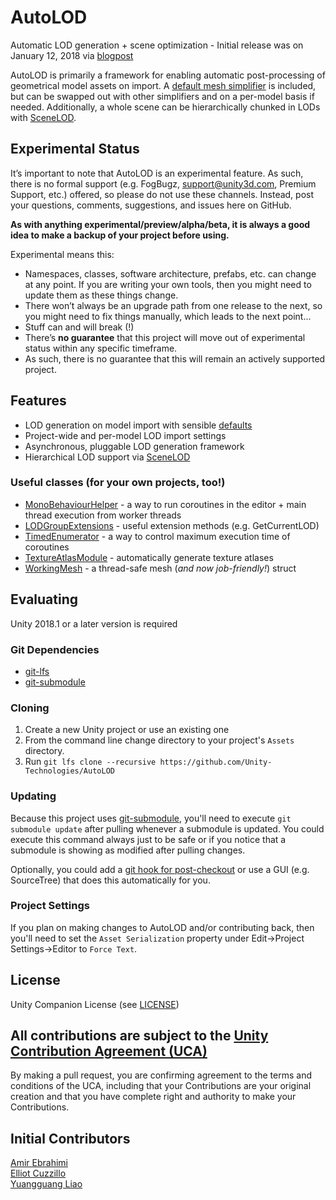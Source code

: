 # AutoLOD
Automatic LOD generation + scene optimization - Initial release was on January 12, 2018 via [blogpost](https://blogs.unity3d.com/2018/01/12/unity-labs-autolod-experimenting-with-automatic-performance-improvements/)

AutoLOD is primarily a framework for enabling automatic post-processing of geometrical model assets on import. A [default mesh simplifier](https://github.com/Unity-Technologies/UnityMeshSimplifier/) is included, but can be swapped out with other simplifiers and on a per-model basis if needed. Additionally, a whole scene can be hierarchically chunked in LODs with [SceneLOD](https://github.com/Unity-Technologies/AutoLOD/wiki/Scenelod).

## Experimental Status
It’s important to note that AutoLOD is an experimental feature. As such, there is no formal support (e.g. FogBugz, support@unity3d.com, Premium Support, etc.) offered, so please do not use these channels. Instead, post your questions, comments, suggestions, and issues here on GitHub.

**As with anything experimental/preview/alpha/beta, it is always a good idea to make a backup of your project before using.**

Experimental means this:
- Namespaces, classes, software architecture, prefabs, etc. can change at any point. If you are writing your own tools, then you might need to update them as these things change.
- There won’t always be an upgrade path from one release to the next, so you might need to fix things manually, which leads to the next point...
- Stuff can and will break (!)
- There’s **no guarantee** that this project will move out of experimental status within any specific timeframe.
- As such, there is no guarantee that this will remain an actively supported project.

## Features
- LOD generation on model import with sensible [defaults](https://github.com/Unity-Technologies/AutoLOD/wiki/Home)
- Project-wide and per-model LOD import settings
- Asynchronous, pluggable LOD generation framework
- Hierarchical LOD support via [SceneLOD](https://github.com/Unity-Technologies/AutoLOD/wiki/Scenelod)

### Useful classes (for your own projects, too!)
- [MonoBehaviourHelper](Scripts/Helpers/MonoBehaviourHelper.cs) - a way to run coroutines in the editor + main thread execution from worker threads
- [LODGroupExtensions](Scripts/Extensions/LODGroupExtensions.cs) - useful extension methods (e.g. GetCurrentLOD)
- [TimedEnumerator](Scripts/Helpers/TimedEnumerator.cs) -  a way to control maximum execution time of coroutines
- [TextureAtlasModule](Scripts/Editor/TextureAtlasModule.cs) - automatically generate texture atlases
- [WorkingMesh](Scripts/Helpers/WorkingMesh.cs) - a thread-safe mesh (_and now job-friendly!_) struct

## Evaluating
Unity 2018.1 or a later version is required

### Git Dependencies
- [git-lfs](https://git-lfs.github.com/)
- [git-submodule](https://git-scm.com/docs/git-submodule)

### Cloning
1. Create a new Unity project or use an existing one
2. From the command line change directory to your project's `Assets` directory.
3. Run `git lfs clone --recursive https://github.com/Unity-Technologies/AutoLOD`

### Updating
Because this project uses [git-submodule](https://git-scm.com/docs/git-submodule), you'll need to execute `git submodule update` after pulling whenever a submodule is updated. You could execute this command always just to be safe or if you notice that a submodule is showing as modified after pulling changes.

Optionally, you could add a [git hook for post-checkout](https://ttboj.wordpress.com/2014/05/06/keeping-git-submodules-in-sync-with-your-branches/) or use a GUI (e.g. SourceTree) that does this automatically for you.

### Project Settings
If you plan on making changes to AutoLOD and/or contributing back, then you'll need to set the `Asset Serialization` property under Edit->Project Settings->Editor to `Force Text`.

## License
Unity Companion License (see [LICENSE](LICENSE))

## All contributions are subject to the [Unity Contribution Agreement (UCA)](https://unity3d.com/legal/licenses/Unity_Contribution_Agreement)
By making a pull request, you are confirming agreement to the terms and conditions of the UCA, including that your Contributions are your original creation and that you have complete right and authority to make your Contributions.

## Initial Contributors
[Amir Ebrahimi](https://github.com/amirebrahimi/)
<br>[Elliot Cuzzillo](https://github.com/ecuzzillo)
<br>[Yuangguang Liao](https://github.com/liaoyg)
